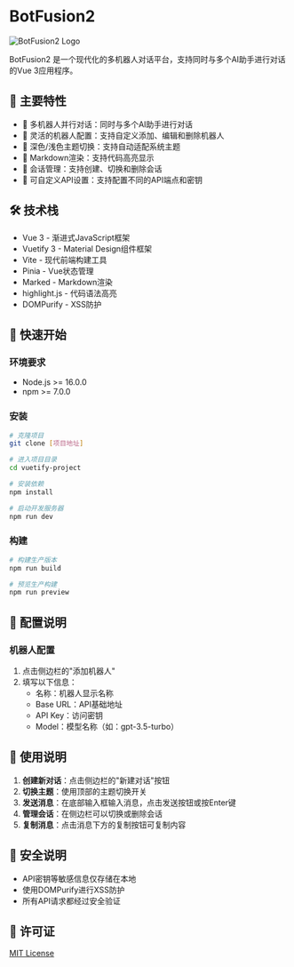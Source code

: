 # BotFusion2
![BotFusion2 Logo](https://pub-1fdea691c7ef4a9c895b88aeae4d1b68.r2.dev/chatbotfavicon.ico)

BotFusion2 是一个现代化的多机器人对话平台，支持同时与多个AI助手进行对话的Vue 3应用程序。

## 🌟 主要特性

- 💬 多机器人并行对话：同时与多个AI助手进行对话
- 🤖 灵活的机器人配置：支持自定义添加、编辑和删除机器人
- 🎨 深色/浅色主题切换：支持自动适配系统主题
- 📝 Markdown渲染：支持代码高亮显示
- 💾 会话管理：支持创建、切换和删除会话
- 🔧 可自定义API设置：支持配置不同的API端点和密钥

## 🛠️ 技术栈

- Vue 3 - 渐进式JavaScript框架
- Vuetify 3 - Material Design组件框架
- Vite - 现代前端构建工具
- Pinia - Vue状态管理
- Marked - Markdown渲染
- highlight.js - 代码语法高亮
- DOMPurify - XSS防护

## 🚀 快速开始

### 环境要求

- Node.js >= 16.0.0
- npm >= 7.0.0

### 安装

```bash
# 克隆项目
git clone [项目地址]

# 进入项目目录
cd vuetify-project

# 安装依赖
npm install

# 启动开发服务器
npm run dev
```

### 构建

```bash
# 构建生产版本
npm run build

# 预览生产构建
npm run preview
```

## 🔧 配置说明

### 机器人配置

1. 点击侧边栏的"添加机器人"
2. 填写以下信息：
   - 名称：机器人显示名称
   - Base URL：API基础地址
   - API Key：访问密钥
   - Model：模型名称（如：gpt-3.5-turbo）

## 📝 使用说明

1. **创建新对话**：点击侧边栏的"新建对话"按钮
2. **切换主题**：使用顶部的主题切换开关
3. **发送消息**：在底部输入框输入消息，点击发送按钮或按Enter键
4. **管理会话**：在侧边栏可以切换或删除会话
5. **复制消息**：点击消息下方的复制按钮可复制内容

## 🔐 安全说明

- API密钥等敏感信息仅存储在本地
- 使用DOMPurify进行XSS防护
- 所有API请求都经过安全验证

## 📄 许可证

[MIT License](LICENSE)
